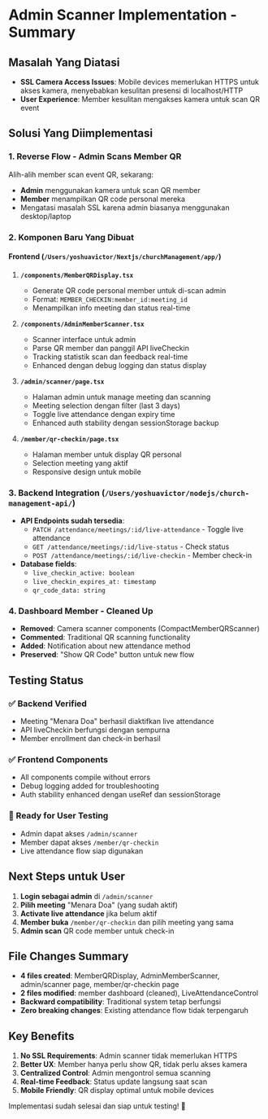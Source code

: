 # Admin Scanner Implementation - Summary

## Masalah Yang Diatasi
- **SSL Camera Access Issues**: Mobile devices memerlukan HTTPS untuk akses kamera, menyebabkan kesulitan presensi di localhost/HTTP
- **User Experience**: Member kesulitan mengakses kamera untuk scan QR event

## Solusi Yang Diimplementasi

### 1. Reverse Flow - Admin Scans Member QR
Alih-alih member scan event QR, sekarang:
- **Admin** menggunakan kamera untuk scan QR member
- **Member** menampilkan QR code personal mereka
- Mengatasi masalah SSL karena admin biasanya menggunakan desktop/laptop

### 2. Komponen Baru Yang Dibuat

#### Frontend (`/Users/yoshuavictor/Nextjs/churchManagement/app/`)
1. **`/components/MemberQRDisplay.tsx`**
   - Generate QR code personal member untuk di-scan admin
   - Format: `MEMBER_CHECKIN:member_id:meeting_id`
   - Menampilkan info meeting dan status real-time

2. **`/components/AdminMemberScanner.tsx`**
   - Scanner interface untuk admin
   - Parse QR member dan panggil API liveCheckin
   - Tracking statistik scan dan feedback real-time
   - Enhanced dengan debug logging dan status display

3. **`/admin/scanner/page.tsx`**
   - Halaman admin untuk manage meeting dan scanning
   - Meeting selection dengan filter (last 3 days)
   - Toggle live attendance dengan expiry time
   - Enhanced auth stability dengan sessionStorage backup

4. **`/member/qr-checkin/page.tsx`**
   - Halaman member untuk display QR personal
   - Selection meeting yang aktif
   - Responsive design untuk mobile

### 3. Backend Integration (`/Users/yoshuavictor/nodejs/church-management-api/`)
- **API Endpoints sudah tersedia**:
  - `PATCH /attendance/meetings/:id/live-attendance` - Toggle live attendance
  - `GET /attendance/meetings/:id/live-status` - Check status
  - `POST /attendance/meetings/:id/live-checkin` - Member check-in
- **Database fields**:
  - `live_checkin_active: boolean`
  - `live_checkin_expires_at: timestamp`
  - `qr_code_data: string`

### 4. Dashboard Member - Cleaned Up
- **Removed**: Camera scanner components (CompactMemberQRScanner)
- **Commented**: Traditional QR scanning functionality
- **Added**: Notification about new attendance method
- **Preserved**: "Show QR Code" button untuk new flow

## Testing Status

### ✅ Backend Verified
- Meeting "Menara Doa" berhasil diaktifkan live attendance
- API liveCheckin berfungsi dengan sempurna
- Member enrollment dan check-in berhasil

### ✅ Frontend Components
- All components compile without errors
- Debug logging added for troubleshooting
- Auth stability enhanced dengan useRef dan sessionStorage

### 🔄 Ready for User Testing
- Admin dapat akses `/admin/scanner`
- Member dapat akses `/member/qr-checkin`
- Live attendance flow siap digunakan

## Next Steps untuk User
1. **Login sebagai admin** di `/admin/scanner`
2. **Pilih meeting** "Menara Doa" (yang sudah aktif)
3. **Activate live attendance** jika belum aktif
4. **Member buka** `/member/qr-checkin` dan pilih meeting yang sama
5. **Admin scan** QR code member untuk check-in

## File Changes Summary
- **4 files created**: MemberQRDisplay, AdminMemberScanner, admin/scanner page, member/qr-checkin page
- **2 files modified**: member dashboard (cleaned), LiveAttendanceControl
- **Backward compatibility**: Traditional system tetap berfungsi
- **Zero breaking changes**: Existing attendance flow tidak terpengaruh

## Key Benefits
1. **No SSL Requirements**: Admin scanner tidak memerlukan HTTPS
2. **Better UX**: Member hanya perlu show QR, tidak perlu akses kamera
3. **Centralized Control**: Admin mengontrol semua scanning
4. **Real-time Feedback**: Status update langsung saat scan
5. **Mobile Friendly**: QR display optimal untuk mobile devices

Implementasi sudah selesai dan siap untuk testing! 🚀
